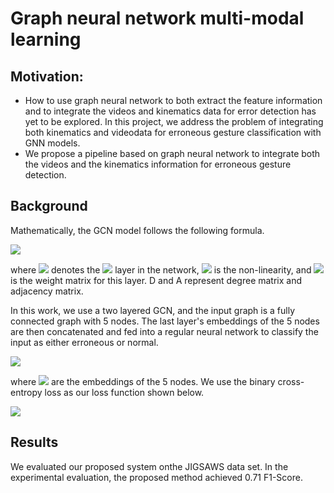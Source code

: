 
# Graph neural network multi-modal learning

## Motivation:
* How to use graph neural network to both extract the feature information and to integrate the videos and kinematics data for error detection has yet to be explored. In this project, we address the problem of integrating both kinematics and videodata for erroneous gesture classification with GNN models.
* We propose a pipeline based on graph neural network to integrate both the videos and the kinematics information for erroneous gesture detection. 
## Background

Mathematically, the GCN model follows the following formula. 

<img src="https://render.githubusercontent.com/render/math?math=H^{(l+1)}=\sigma(D^{-\frac{1}{2}}AD^{-\frac{1}{2}}H^{(l)}W^{{l}})">

where <img src="https://render.githubusercontent.com/render/math?math=H^{(l)}"> denotes the <img src="https://render.githubusercontent.com/render/math?math=l^{th}"> layer in the network, <img src="https://render.githubusercontent.com/render/math?math=\sigma"> is the non-linearity, and <img src="https://render.githubusercontent.com/render/math?math=W"> is the weight matrix for this layer. D and A represent degree matrix and adjacency matrix.

In this work, we use a two layered GCN, and the input graph is a fully connected graph with 5 nodes. The last layer's embeddings of the 5 nodes are then concatenated and fed into a regular neural network to classify the input as either erroneous or normal. 

<img src="https://render.githubusercontent.com/render/math?math=Class=\sigma(concat[h_{1},h_{2},h_{3},h_{4},h_{5}]W+b)">
	     
where <img src="https://render.githubusercontent.com/render/math?math=h_{1},h_{2},h_{3},h_{4},h_{5}"> are the embeddings of the 5 nodes. We use the binary cross-entropy loss as our loss function shown below.

<img src="https://render.githubusercontent.com/render/math?math=L=-1/N\sum_{i=1}^{N}y_{i}\cdot log(p(y_{i}))+(1-y_{i})\cdot log(1-p(y_{i}))">
	     
## Results
We evaluated our proposed system onthe JIGSAWS data set. In the experimental evaluation, the proposed method achieved 0.71 F1-Score.
